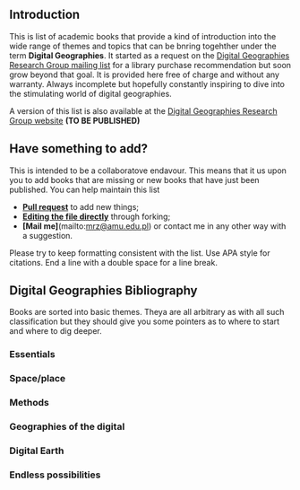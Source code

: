 ## Introduction

This is list of academic books that provide a kind of introduction into the wide range of themes and topics that can be bnring togehther under the term **Digital Geographies**. It started as a request on the [Digital Geographies Research Group mailing list](https://www.jiscmail.ac.uk/cgi-bin/webadmin?A0=DIGITALGEOGRGS) for a library purchase recommendation but soon grow beyond that goal. It is provided here free of charge and without any warranty. Always incomplete but hopefully constantly inspiring to dive into the stimulating world of digital geographies.  

A version of this list is also available at the [Digital Geographies Research Group website](https://digitalgeographiesrg.org/) **(TO BE PUBLISHED)**

## Have something to add?

This is intended to be a collaboratove endavour. This means that it us upon you to add books that are missing or new books that have just been published. 
You can help maintain this list 
- [**Pull request**](https://github.com/mrzeszewski/DigitalGeographiesBooks/pulls) to add new things;
- [**Editing the file directly**](https://github.com/mrzeszewski/DigitalGeographiesBooks/edit/main/README.md) through forking;
- **[Mail me]**(mailto:mrz@amu.edu.pl) or contact me in any other way with a suggestion.

Please try to keep formatting consistent with the list. Use APA style for citations. 
End a line with a double space for a line break.

## Digital Geographies Bibliography

Books are sorted into basic themes. Theya are all arbitrary as with all such classification but they should give you some pointers as to where to start and where to dig deeper. 

### Essentials

### Space/place

### Methods

### Geographies of the digital

### Digital Earth

### Endless possibilities

